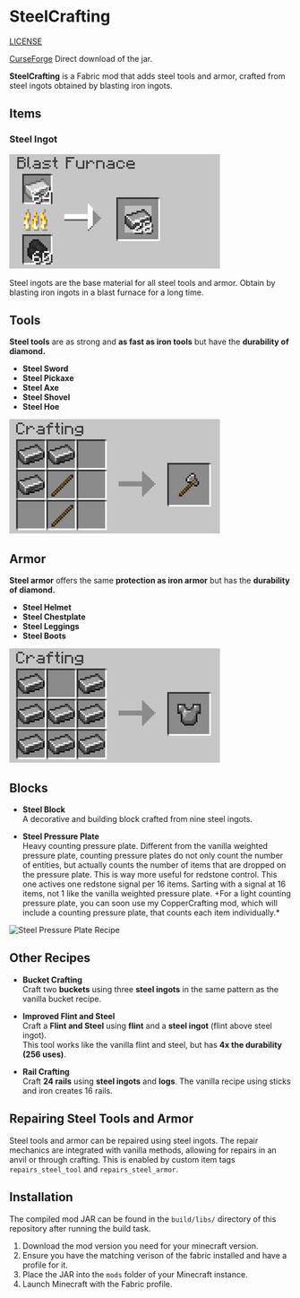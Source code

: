 # SteelCrafting

[LICENSE](LICENSE.md)

[CurseForge](https://www.curseforge.com/minecraft/mc-mods/steelcrafting) Direct download of the jar.

**SteelCrafting** is a Fabric mod that adds steel tools and armor, crafted from steel ingots obtained by blasting iron ingots.

## Items

### Steel Ingot

![Steel Ingot Recipe](images/blasting_steel.png)

Steel ingots are the base material for all steel tools and armor.
Obtain by blasting iron ingots in a blast furnace for a long time. 


## Tools

**Steel tools** are as strong and **as fast as iron tools** but have the **durability of diamond.**

- **Steel Sword**  
- **Steel Pickaxe**  
- **Steel Axe**  
- **Steel Shovel**  
- **Steel Hoe**  


![Steel Tool Recipe](images/crafting_axe.png)


## Armor

**Steel armor** offers the same **protection as iron armor** but has the **durability of diamond.**

- **Steel Helmet**  
- **Steel Chestplate**  
- **Steel Leggings**  
- **Steel Boots**  


![Steel Armor Recipe](images/crafting_chesplate.png)

## Blocks

- **Steel Block**  
  A decorative and building block crafted from nine steel ingots.

- **Steel Pressure Plate**  
  Heavy counting pressure plate.
  Different from the vanilla weighted pressure plate, counting pressure plates do not only count the number of entities, but actually counts the number of items that are dropped on the pressure plate. This is way more useful for redstone control. This one actives one redstone signal per 16 items. Sarting with a signal at 16 items, not 1 like the vanilla weighted pressure plate.
 +For a light counting pressure plate, you can soon use my CopperCrafting mod, which will include a counting pressure plate, that counts each item individually.*

![Steel Pressure Plate Recipe](images/crafting_pressure_plate.png)


## Other Recipes


- **Bucket Crafting**  
  Craft two **buckets** using three **steel ingots** in the same pattern as the vanilla bucket recipe.  

- **Improved Flint and Steel**  
  Craft a **Flint and Steel** using **flint** and a **steel ingot** (flint above steel ingot).  
  This tool works like the vanilla flint and steel, but has **4x the durability (256 uses)**.
  
- **Rail Crafting**  
  Craft **24 rails** using **steel ingots** and **logs**.
  The vanilla recipe using sticks and iron creates 16 rails.

## Repairing Steel Tools and Armor

Steel tools and armor can be repaired using steel ingots. The repair mechanics are integrated with vanilla methods, allowing for repairs in an anvil or through crafting. This is enabled by custom item tags `repairs_steel_tool` and `repairs_steel_armor`.

## Installation

The compiled mod JAR can be found in the `build/libs/` directory of this repository after running the build task.

1. Download the mod version you need for your minecraft version.
2. Ensure you have the matching verison of the fabric installed and have a profile for it.
3. Place the JAR into the `mods` folder of your Minecraft instance.  
4. Launch Minecraft with the Fabric profile. 